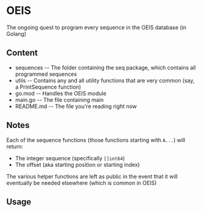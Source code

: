 # OEIS

The ongoing quest to program every sequence in the OEIS database (in Golang)

## Content

- sequences -- The folder containing the seq package, which contains all programmed sequences
- utils -- Contains any and all utility functions that are very common (say, a PrintSequence function)
- go.mod -- Handles the OEIS module
- main.go -- The file containing main
- README.md -- The file you're reading right now

## Notes

Each of the sequence functions (those functions starting with `A...`) will return:
 - The integer sequence (specifically `[]int64`)
 - The offset (aka starting position or starting index)

The various helper functions are left as public in the event that it will eventually be
needed elsewhere (which is common in OEIS)

## Usage
